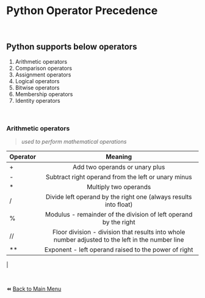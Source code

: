 # Python Operator Precedence

&nbsp;

## Python supports below operators

1. Arithmetic operators
2. Comparison operators
3. Assignment operators
4. Logical operators
5. Bitwise operators
6. Membership operators
7. Identity operators

&nbsp;

### Arithmetic operators

> *used to perform mathematical operations*

|Operator|Meaning|
|:-|:-:|
|+|Add two operands or unary plus|
|-|Subtract right operand from the left or unary minus|
|*|Multiply two operands|
|/|Divide left operand by the right one (always results into float)|
|%|Modulus - remainder of the division of left operand by the right|
|//|Floor division - division that results into whole number adjusted to the left in the number line|
|**|Exponent - left operand raised to the power of right|
|

&nbsp;

:rewind: [Back to Main Menu](https://github.com/kumar1987an/Python_Sept2021_Tutorials/blob/root/README.md)
